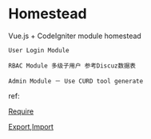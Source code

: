 # Homestead

Vue.js + CodeIgniter module homestead

```
User Login Module

RBAC Module 多级子用户 参考Discuz数据表

Admin Module － Use CURD tool generate
```

ref:

[Require](http://javascript.ruanyifeng.com/nodejs/module.html#toc5)

[Export,Import](http://www.infoq.com/cn/articles/es6-in-depth-modules)
